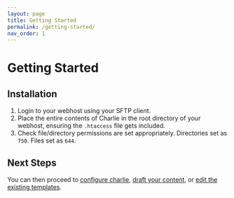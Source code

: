 ```yaml
---
layout: page
title: Getting Started
permalink: /getting-started/
nav_order: 1
---
```


# Getting Started

## Installation

1. Login to your webhost using your SFTP client.
2. Place the entire contents of Charlie in the root directory of your webhost, ensuring the `.htaccess` file gets included.
3. Check file/directory permissions are set appropriately. Directories set as `750`. Files set as `644`.

<!-- ## Install With GitHub Pages

(forthcoming)

## Install with Netlify

(forthcoming) -->

## Next Steps

You can then proceed to [configure charlie](/configuration), [draft your content](/content/drafting-content), or [edit the existing templates](/templates/using-templates).
